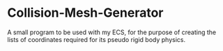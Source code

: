 # Collision-Mesh-Generator
A small program to be used with my ECS, for the purpose of creating the lists of coordinates required for its pseudo rigid body physics.
